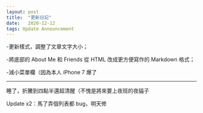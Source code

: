 ```yaml
---
layout: post
title:  "更新日記"
date:   2020-12-12
tags: Update Announcement
---
```


-更新樣式，調整了文章文字大小；

-將底部的 About Me 和 Friends 從 HTML 改成更方便寫作的 Markdown 格式；

-減小菜單欄（因為本人 iPhone 7 爆了

---

睡了，折騰到四點半還超清醒（不愧是將來要上夜班的夜貓子

Update x2：馬了弄個列表都 bug，明天修
